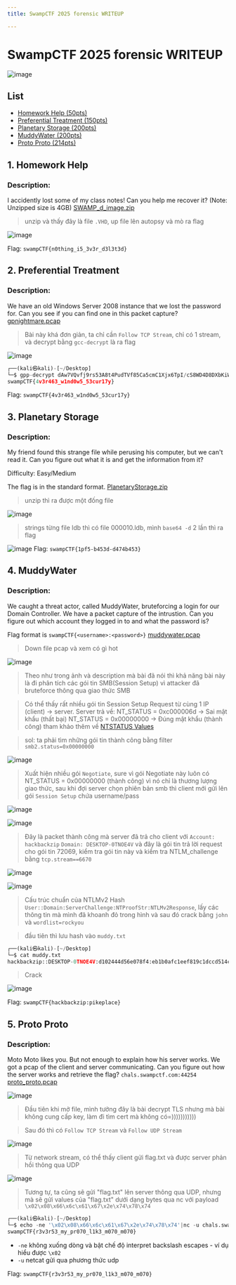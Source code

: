```yaml
---
title: SwampCTF 2025 forensic WRITEUP

---
```


# SwampCTF 2025 forensic WRITEUP
![image](https://hackmd.io/_uploads/HyYfJj8pyg.png)


## List
- [Homework Help (50pts)](##1.-Homework-Help)
- [Preferential Treatment (150pts)](##2.-Preferential-Treatment)
- [Planetary Storage (200pts)](##3.-Planetary-Storage)
- [MuddyWater (200pts)](##4.-MuddyWater)
- [Proto Proto (214pts)](##5.-Proto-Proto)

## 1. Homework Help
### Description:
I accidently lost some of my class notes! Can you help me recover it? (Note: Unzipped size is 4GB)
[SWAMP_d_image.zip](https://ctf.swampctf.com/files/e399e62814591af3a8c33cce90c861f8/SWAMP_D_image.zip?token=eyJ1c2VyX2lkIjoxNTE2LCJ0ZWFtX2lkIjo3NDMsImZpbGVfaWQiOjI5fQ.Z-koJg.Zf56u6naCUWy2qTReMzebRJlHWI)

>unzip và thấy đây là file `.VHD`, up file lên autopsy và mò ra flag


![image](https://hackmd.io/_uploads/H1PcyVYakx.png)

Flag: `swampCTF{n0thing_i5_3v3r_d3l3t3d}`





## 2. Preferential Treatment
### Description:
We have an old Windows Server 2008 instance that we lost the password for. Can you see if you can find one in this packet capture?
[gpnightmare.pcap](https://ctf.swampctf.com/files/2211e0ac61f19713bb139806967bd267/gpnightmare.pcap?token=eyJ1c2VyX2lkIjoxNTE2LCJ0ZWFtX2lkIjo3NDMsImZpbGVfaWQiOjE0fQ.Z-kpmw.vpHu9ejwpZlgneYqd_jVIc6VM44)

>Bài này khá đơn giản, ta chỉ cần `Follow TCP Stream`, chỉ có 1 stream, và decrypt bằng `gcc-decrypt` là ra flag


![image](https://hackmd.io/_uploads/Hysd2Q_pJg.png)

```python
┌──(kali㉿kali)-[~/Desktop]
└─$ gpp-decrypt dAw7VQvfj9rs53A8t4PudTVf85Ca5cmC1Xjx6TpI/cS8WD4D8DXbKiWIZslihdJw3Rf+ijboX7FgLW7pF0K6x7dfhQ8gxLq34ENGjN8eTOI=
swampCTF{4v3r463_w1nd0w5_53cur17y}
```
Flag: `swampCTF{4v3r463_w1nd0w5_53cur17y}`


## 3. Planetary Storage
### Description:
My friend found this strange file while perusing his computer, but we can't read it. Can you figure out what it is and get the information from it?

Difficulty: Easy/Medium

The flag is in the standard format.
[PlanetaryStorage.zip](https://ctf.swampctf.com/files/e763c3f65b8404b65b880f6c9d35f0f0/PlanetaryStorage.zip?token=eyJ1c2VyX2lkIjoxNTE2LCJ0ZWFtX2lkIjo3NDMsImZpbGVfaWQiOjExfQ.Z-kp8A.BqP8I6ULfAsfWAHoFsQSQe2s2CM)
>unzip thì ra được một đống file

![image](https://hackmd.io/_uploads/By0QfEK61e.png)
>strings từng file ldb thì có file 000010.ldb, mình `base64 -d` 2 lần thì ra flag

![image](https://hackmd.io/_uploads/H1sGf4FTJe.png)
Flag: `swampCTF{1pf5-b453d-d474b453}`


## 4. MuddyWater
### Description:
We caught a threat actor, called MuddyWater, bruteforcing a login for our Domain Controller. We have a packet capture of the intrustion. Can you figure out which account they logged in to and what the password is?

Flag format is `swampCTF{<username>:<password>}`
[muddywater.pcap](https://ctf.swampctf.com/files/c0644099bc8e896f924e72858f29c64f/muddywater.pcap?token=eyJ1c2VyX2lkIjoxNTE2LCJ0ZWFtX2lkIjo3NDMsImZpbGVfaWQiOjMyfQ.Z-kqLw.gm4uzI_UIMQbYi79UPVpkr-iCg0)

> Down file pcap và xem có gì hot

![image](https://hackmd.io/_uploads/HkKxJVOp1l.png)

> Theo như trong ảnh và description mà bài đã nói thì khả năng bài này là đi phân tích các gói tin SMB(Session Setup) vì attacker đã bruteforce thông qua giao thức SMB

> Có thể thấy rất nhiều gói tin Session Setup Request từ cùng 1 IP (client) → server.
Server trả về:
NT_STATUS = 0xc000006d → Sai mật khẩu (thất bại)
NT_STATUS = 0x00000000 → Đúng mật khẩu (thành công)
tham khảo thêm về [NTSTATUS Values](https://learn.microsoft.com/en-us/openspecs/windows_protocols/ms-erref/596a1078-e883-4972-9bbc-49e60bebca55)

>sol: ta phải tìm những gói tin thành công bằng filter `smb2.status=0x00000000`


![image](https://hackmd.io/_uploads/B1RLnXOaJl.png)

>Xuất hiện nhiều gói `Negotiate`, sure vì gói Negotiate này luôn có NT_STATUS = 0x00000000 (thành công) vì nó chỉ là thương lượng giao thức, sau khi đợi server chọn phiên bản smb thì client mới gửi lên gói `Session Setup` chứa username/pass


![image](https://hackmd.io/_uploads/HJ24HVupJe.png)

![image](https://hackmd.io/_uploads/rk67mXFa1l.png)

>Đây là packet thành công mà server đã trả cho client với
>`Account: hackbackzip`
`Domain: DESKTOP-0TNOE4V` 
và đây là gói tin trả lời request cho gói tin 72069, kiểm tra gói tin này và kiểm tra NTLM_challenge bằng `tcp.stream==6670`

![image](https://hackmd.io/_uploads/BkeC77takg.png)

![image](https://hackmd.io/_uploads/SkovE7F6ke.png)


> Cấu trúc chuẩn của NTLMv2 Hash `User::Domain:ServerChallenge:NTProofStr:NTLMv2Response`, lấy các thông tin mà mình đã khoanh đỏ trong hình và sau đó crack bằng `john` và `wordlist=rockyou`

> đầu tiên thì  lưu hash vào `muddy.txt`

```python
┌──(kali㉿kali)-[~/Desktop]
└─$ cat muddy.txt
hackbackzip::DESKTOP-0TNOE4V:d102444d56e078f4:eb1b0afc1eef819c1dccd514c9623201:001010000000000006f233d3d9f9edb01755959535466696d0000000002001e004400450053004b0054004f0050002d00300054004e004f0045003400560001001e004400450053004b0054004f0050002d00300054004e004f0045003400560004001e004400450053004b0054004f0050002d00300054004e004f0045003400560003001e004400450053004b0054004f0050002d00300054004e004f00450034005600070008006f233d3d9f9edb010900280063006900660073002f004400450053004b0054004f0050002d00300054004e004f004500340056000000000000000000
```
>Crack

![image](https://hackmd.io/_uploads/Sk9QC4OaJg.png)

Flag: `swampCTF{hackbackzip:pikeplace}`

## 5. Proto Proto
### Description:
Moto Moto likes you. But not enough to explain how his server works. We got a pcap of the client and server communicating. Can you figure out how the server works and retrieve the flag?
`chals.swampctf.com:44254`
[proto_proto.pcap](https://ctf.swampctf.com/files/c0cd709d29c1c287368e71dd1b779814/proto_proto.pcap?token=eyJ1c2VyX2lkIjoxNTE2LCJ0ZWFtX2lkIjo3NDMsImZpbGVfaWQiOjE1fQ.Z-kqbw.WaRPfWkQ9dXoUQS1dksItk45NIo)

![image](https://hackmd.io/_uploads/Bkg59mtaJx.png)
>Đầu tiên khi mở file, mình tưởng đây là bài decrypt TLS nhưng mà bài không cung cấp key, làm đi tìm cert mà không có=)))))))))))

>Sau đó thì có `Follow TCP Stream` và `Follow UDP Stream` 

![image](https://hackmd.io/_uploads/SJTa5QtTJx.png)

>Từ network stream, có thể thấy client gửi flag.txt và được server phản hồi thông qua UDP

![image](https://hackmd.io/_uploads/ryN1C7t6yl.png)

> Tương tự, ta cũng sẽ gửi "flag.txt" lên server thông qua UDP, nhưng mà sẽ gửi values của "flag.txt" dưới dạng bytes qua nc với payload `\x02\x08\x66\x6c\x61\x67\x2e\x74\x78\x74`

```python
┌──(kali㉿kali)-[~/Desktop]
└─$ echo -ne '\x02\x08\x66\x6c\x61\x67\x2e\x74\x78\x74'|nc -u chals.swampctf.com 44254
swampCTF{r3v3r53_my_pr070_l1k3_m070_m070}
```
- `-ne` không xuống dòng và bật chế độ interpret backslash escapes - ví dụ hiểu được `\x02`
- `-u` netcat gửi qua phương thức udp

Flag: `swampCTF{r3v3r53_my_pr070_l1k3_m070_m070}`




